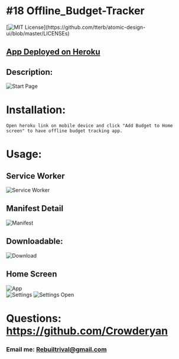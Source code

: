 # #18 Offline_Budget-Tracker

[![MIT License](https://img.shields.io/apm/l/atomic-design-ui.svg?)](https://github.com/tterb/atomic-design-ui/blob/master/LICENSEs)

## [App Deployed on Heroku](https://progressive-budget-rr.herokuapp.com)

## Description:

![Start Page](./images/main.png)

# Installation:

    Open heroku link on mobile device and click "Add Budget to Home screen" to have offline budget tracking app.

# Usage:

## Service Worker

![Service Worker](./images/service-worker.png)

## Manifest Detail

![Manifest](./images/manifest.png)

## Downloadable:

![Download](./images/download.png)

## Home Screen

![App](./images/app.png)  
![Settings](./images/app-setting.png)
![Settings Open](./images/app-settings.png)

# Questions: https://github.com/Crowderyan

### Email me: <a href="mailto:Rebuiltrival@gmail.com" hspace="20">Rebuiltrival@gmail.com</a>

